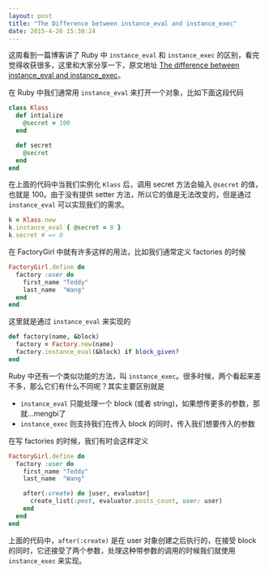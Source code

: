 ```yaml
---
layout: post
title: "The Difference between instance_eval and instance_exec"
date: 2015-4-26 15:30:24
---
```

这周看到一篇博客讲了 Ruby 中 `instance_eval` 和 `instance_exec` 的区别，看完觉得收获很多，这里和大家分享一下，原文地址 [The difference between instance_eval and instance_exec](http://www.saturnflyer.com/blog/jim/2015/04/22/the-difference-between-instance_eval-and-instance_exec)。

在 Ruby 中我们通常用 `instance_eval` 来打开一个对象，比如下面这段代码

```ruby
class Klass
  def intialize
    @secret = 100
  end

  def secret
    @secret
  end
end
```

在上面的代码中当我们实例化 `Klass` 后，调用 secret 方法会输入 `@secret` 的值，也就是 100。由于没有提供 setter 方法，所以它的值是无法改变的，但是通过 `instance_eval` 可以实现我们的需求。

```ruby
k = Klass.new
k.instance_eval { @secret = 0 }
k.secret # => 0
```

在 FactoryGirl 中就有许多这样的用法，比如我们通常定义 factories 的时候

```ruby
FactoryGirl.define do
  factory :user do
    first_name "Teddy"
    last_name  "Wang"
  end
end
```

这里就是通过 `instance_eval` 来实现的

```ruby
def factory(name, &block)
  factory = Factory.new(name)
  factory.instance_eval(&block) if block_given?
end
```

Ruby 中还有一个类似功能的方法，叫 `instance_exec`。很多时候，两个看起来差不多，那么它们有什么不同呢？其实主要区别就是

* `instance_eval` 只能处理一个 block (或者 string)，如果想传更多的参数，那就...mengbi了
* `instance_exec` 则支持我们在传入 block 的同时，传入我们想要传入的参数

在写 factories 的时候，我们有时会这样定义

```ruby
FactoryGirl.define do
  factory :user do
    first_name "Teddy"
    last_name  "Wang"

    after(:create) do |user, evaluator|
      create_list(:post, evaluator.posts_count, user: user)
    end
  end
end
```

上面的代码中，`after(:create)` 是在 user 对象创建之后执行的，在接受 block 的同时，它还接受了两个参数，处理这种带参数的调用的时候我们就使用 `instance_exec` 来实现。
